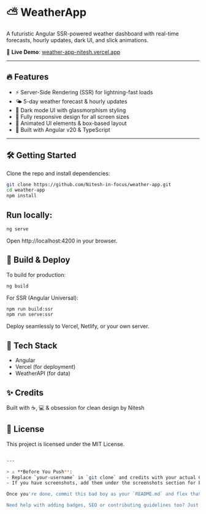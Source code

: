 # ⛅ WeatherApp

A futuristic Angular SSR-powered weather dashboard with real-time forecasts, hourly updates, dark UI, and slick animations.

🚀 **Live Demo**: [weather-app-nitesh.vercel.app](https://weather-app-nitesh.vercel.app/)

---

## 🔥 Features

- ⚡ Server-Side Rendering (SSR) for lightning-fast loads  
- 🌤️ 5-day weather forecast & hourly updates  
- 🌚 Dark mode UI with glassmorphism styling  
- 📱 Fully responsive design for all screen sizes  
- 🎯 Animated UI elements & box-based layout  
- 🧠 Built with Angular v20 & TypeScript  

---

## 🛠️ Getting Started

Clone the repo and install dependencies:

```bash
git clone https://github.com/Nitesh-in-focus/weather-app.git
cd weather-app
npm install
```


## Run locally:

```bash
ng serve
```
Open http://localhost:4200 in your browser.


## 🧪 Build & Deploy

To build for production:

```bash
ng build
```

For SSR (Angular Universal):

```bash
npm run build:ssr
npm run serve:ssr
```

Deploy seamlessly to Vercel, Netlify, or your own server.


## 🧩 Tech Stack

- Angular
- Vercel (for deployment)
- WeatherAPI (for data)


## ✨ Credits

Built with ☕, 💻 & obsession for clean design by Nitesh


## 📄 License

This project is licensed under the MIT License.

```bash

---

> ⚠️ **Before You Push**:
- Replace `your-username` in `git clone` and credits with your actual GitHub username.
- If you have screenshots, add them under the screenshots section for better presentation.

Once you're done, commit this bad boy as your `README.md` and flex that repo like a boss 💪🌩️

Need help with adding badges, SEO or contributing guidelines too? Just shout.
```






